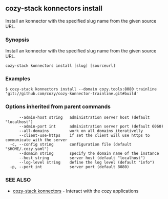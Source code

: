 ## cozy-stack konnectors install

Install an konnector with the specified slug name
from the given source URL.

### Synopsis


Install an konnector with the specified slug name
from the given source URL.

```
cozy-stack konnectors install [slug] [sourceurl]
```

### Examples

```
$ cozy-stack konnectors install --domain cozy.tools:8080 trainline 'git://github.com/cozy/cozy-konnector-trainline.git#build'
```

### Options inherited from parent commands

```
      --admin-host string   administration server host (default "localhost")
      --admin-port int      administration server port (default 6060)
      --all-domains         work on all domains iterativelly
      --client-use-https    if set the client will use https to communicate with the server
  -c, --config string       configuration file (default "$HOME/.cozy.yaml")
      --domain string       specify the domain name of the instance
      --host string         server host (default "localhost")
      --log-level string    define the log level (default "info")
  -p, --port int            server port (default 8080)
```

### SEE ALSO
* [cozy-stack konnectors](cozy-stack_konnectors.md)	 - Interact with the cozy applications

